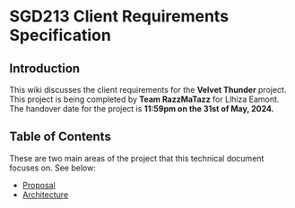 # SGD213 Client Requirements Specification 

## Introduction
This wiki discusses the client requirements for the **Velvet Thunder** project.
This project is being completed by **Team RazzMaTazz** for Llhiza Eamont.
The handover date for the project is **11:59pm on the 31st of May, 2024.**

## Table of Contents

These are two main areas of the project that this technical document focuses on. See below:

[//]: # (You can link to other pages in your wiki, or you can keep it inline)
* [Proposal](Proposal/index.md)
* [Architecture](Architecture/architecture_index.md)
